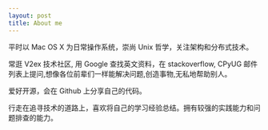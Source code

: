 ```yaml
---
layout: post
title: About me
---
```


平时以 Mac OS X 为日常操作系统，崇尚 Unix 哲学，关注架构和分布式技术。

常逛 V2ex 技术社区, 用 Google 查找英文资料，在 stackoverflow, CPyUG 邮件列表上提问,想像各位前辈们一样能解决问题,创造事物,无私地帮助别⼈。

爱好开源，会在 Github 上分享自己的代码。

行走在追寻技术的道路上，喜欢将自己的学习经验总结。拥有较强的实践能力和问题排查的能力。

